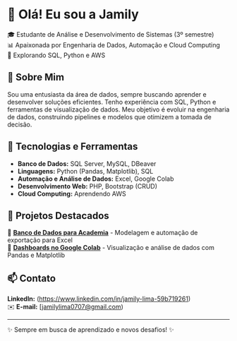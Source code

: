 # 👋 Olá! Eu sou a Jamily

🎓 Estudante de Análise e Desenvolvimento de Sistemas (3º semestre)  
📊 Apaixonada por Engenharia de Dados, Automação e Cloud Computing  
🚀 Explorando SQL, Python e AWS 

## 🌟 Sobre Mim
Sou uma entusiasta da área de dados, sempre buscando aprender e desenvolver soluções eficientes. Tenho experiência com SQL, Python e ferramentas de visualização de dados. Meu objetivo é evoluir na engenharia de dados, construindo pipelines e modelos que otimizem a tomada de decisão.

## 🚀 Tecnologias e Ferramentas
- **Banco de Dados:** SQL Server, MySQL, DBeaver  
- **Linguagens:** Python (Pandas, Matplotlib), SQL  
- **Automação e Análise de Dados:** Excel, Google Colab  
- **Desenvolvimento Web:** PHP, Bootstrap (CRUD)  
- **Cloud Computing:** Aprendendo AWS

## 📌 Projetos Destacados
🔹 **[Banco de Dados para Academia](#)** - Modelagem e automação de exportação para Excel  
🔹 **[Dashboards no Google Colab](#)** - Visualização e análise de dados com Pandas e Matplotlib  

## 📫 Contato
**LinkedIn:** (https://www.linkedin.com/in/jamily-lima-59b719261)  
✉️ **E-mail:** [jamilylima0707@gmail.com)  

---

✨ Sempre em busca de aprendizado e novos desafios! ✨
